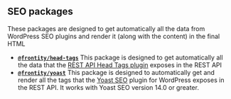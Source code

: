 ## SEO packages

These packages are designed to get automatically all the data from WordPress SEO plugins and render it (along with the content) in the final HTML

- [**`@frontity/head-tags`**](head-tags.md)
  This package is designed to get automatically all the data that the [REST API Head Tags plugin](https://wordpress.org/plugins/rest-api-head-tags/) exposes in the REST API
- [**`@frontity/yoast`**](yoast.md)
  This package is designed to automatically get and render all the tags that the [Yoast SEO](https://wordpress.org/plugins/wordpress-seo/) plugin for WordPress exposes in the REST API. It works with Yoast SEO version 14.0 or greater.
